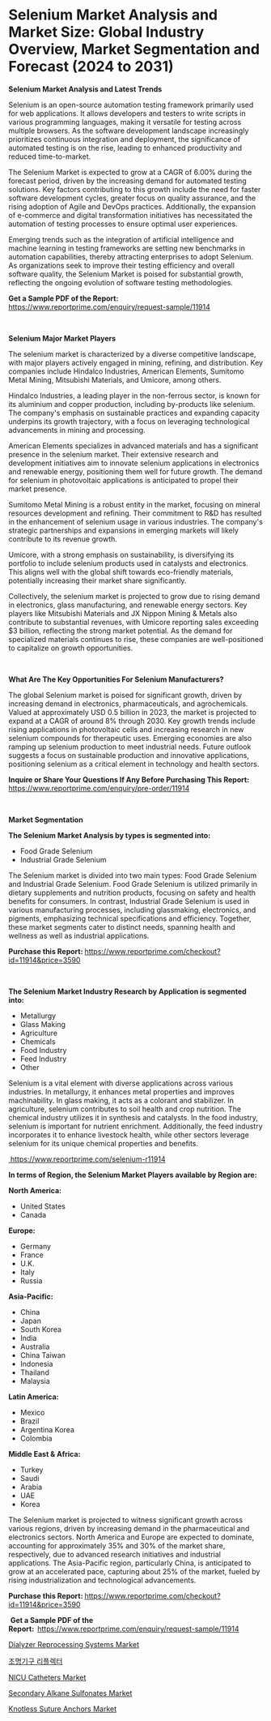 <p><h1>Selenium Market Analysis and Market Size: Global Industry Overview, Market Segmentation and Forecast (2024 to 2031)</h1></p><p><strong>Selenium Market Analysis and Latest Trends</strong></p>
<p><p>Selenium is an open-source automation testing framework primarily used for web applications. It allows developers and testers to write scripts in various programming languages, making it versatile for testing across multiple browsers. As the software development landscape increasingly prioritizes continuous integration and deployment, the significance of automated testing is on the rise, leading to enhanced productivity and reduced time-to-market.</p><p>The Selenium Market is expected to grow at a CAGR of 6.00% during the forecast period, driven by the increasing demand for automated testing solutions. Key factors contributing to this growth include the need for faster software development cycles, greater focus on quality assurance, and the rising adoption of Agile and DevOps practices. Additionally, the expansion of e-commerce and digital transformation initiatives has necessitated the automation of testing processes to ensure optimal user experiences.</p><p>Emerging trends such as the integration of artificial intelligence and machine learning in testing frameworks are setting new benchmarks in automation capabilities, thereby attracting enterprises to adopt Selenium. As organizations seek to improve their testing efficiency and overall software quality, the Selenium Market is poised for substantial growth, reflecting the ongoing evolution of software testing methodologies.</p></p>
<p><strong>Get a Sample PDF of the Report:&nbsp;</strong> <a href="https://www.reportprime.com/enquiry/request-sample/11914">https://www.reportprime.com/enquiry/request-sample/11914</a></p>
<p>&nbsp;</p>
<p><strong>Selenium Major Market Players</strong></p>
<p><p>The selenium market is characterized by a diverse competitive landscape, with major players actively engaged in mining, refining, and distribution. Key companies include Hindalco Industries, American Elements, Sumitomo Metal Mining, Mitsubishi Materials, and Umicore, among others.</p><p>Hindalco Industries, a leading player in the non-ferrous sector, is known for its aluminium and copper production, including by-products like selenium. The company's emphasis on sustainable practices and expanding capacity underpins its growth trajectory, with a focus on leveraging technological advancements in mining and processing.</p><p>American Elements specializes in advanced materials and has a significant presence in the selenium market. Their extensive research and development initiatives aim to innovate selenium applications in electronics and renewable energy, positioning them well for future growth. The demand for selenium in photovoltaic applications is anticipated to propel their market presence.</p><p>Sumitomo Metal Mining is a robust entity in the market, focusing on mineral resources development and refining. Their commitment to R&D has resulted in the enhancement of selenium usage in various industries. The company's strategic partnerships and expansions in emerging markets will likely contribute to its revenue growth.</p><p>Umicore, with a strong emphasis on sustainability, is diversifying its portfolio to include selenium products used in catalysts and electronics. This aligns well with the global shift towards eco-friendly materials, potentially increasing their market share significantly.</p><p>Collectively, the selenium market is projected to grow due to rising demand in electronics, glass manufacturing, and renewable energy sectors. Key players like Mitsubishi Materials and JX Nippon Mining & Metals also contribute to substantial revenues, with Umicore reporting sales exceeding $3 billion, reflecting the strong market potential. As the demand for specialized materials continues to rise, these companies are well-positioned to capitalize on growth opportunities.</p></p>
<p>&nbsp;</p>
<p><strong>What Are The Key Opportunities For Selenium Manufacturers?</strong></p>
<p><p>The global Selenium market is poised for significant growth, driven by increasing demand in electronics, pharmaceuticals, and agrochemicals. Valued at approximately USD 0.5 billion in 2023, the market is projected to expand at a CAGR of around 8% through 2030. Key growth trends include rising applications in photovoltaic cells and increasing research in new selenium compounds for therapeutic uses. Emerging economies are also ramping up selenium production to meet industrial needs. Future outlook suggests a focus on sustainable production and innovative applications, positioning selenium as a critical element in technology and health sectors.</p></p>
<p><strong>Inquire or Share Your Questions If Any Before Purchasing This Report:</strong> <a href="https://www.reportprime.com/enquiry/pre-order/11914">https://www.reportprime.com/enquiry/pre-order/11914</a></p>
<p>&nbsp;</p>
<p><strong>Market Segmentation</strong></p>
<p><strong>The Selenium Market Analysis by types is segmented into:</strong></p>
<p><ul><li>Food Grade Selenium</li><li>Industrial Grade Selenium</li></ul></p>
<p><p>The Selenium market is divided into two main types: Food Grade Selenium and Industrial Grade Selenium. Food Grade Selenium is utilized primarily in dietary supplements and nutrition products, focusing on safety and health benefits for consumers. In contrast, Industrial Grade Selenium is used in various manufacturing processes, including glassmaking, electronics, and pigments, emphasizing technical specifications and efficiency. Together, these market segments cater to distinct needs, spanning health and wellness as well as industrial applications.</p></p>
<p><strong>Purchase this Report:&nbsp;</strong><a href="https://www.reportprime.com/checkout?id=11914&price=3590">https://www.reportprime.com/checkout?id=11914&price=3590</a></p>
<p>&nbsp;</p>
<p><strong>The Selenium Market Industry Research by Application is segmented into:</strong></p>
<p><ul><li>Metallurgy</li><li>Glass Making</li><li>Agriculture</li><li>Chemicals</li><li>Food Industry</li><li>Feed Industry</li><li>Other</li></ul></p>
<p><p>Selenium is a vital element with diverse applications across various industries. In metallurgy, it enhances metal properties and improves machinability. In glass making, it acts as a colorant and stabilizer. In agriculture, selenium contributes to soil health and crop nutrition. The chemical industry utilizes it in synthesis and catalysts. In the food industry, selenium is important for nutrient enrichment. Additionally, the feed industry incorporates it to enhance livestock health, while other sectors leverage selenium for its unique chemical properties and benefits.</p></p>
<p><a href="https://www.reportprime.com/selenium-r11914">&nbsp;https://www.reportprime.com/selenium-r11914</a></p>
<p><strong>In terms of Region, the Selenium Market Players available by Region are:</strong></p>
<p>
    <p> <strong> North America: </strong>
        <ul>
            <li>United States</li>
            <li>Canada</li>
        </ul>
        </p> 
    <p> <strong> Europe: </strong>
        <ul>
            <li>Germany</li>
            <li>France</li>
            <li>U.K.</li>
            <li>Italy</li>
            <li>Russia</li>
        </ul>
        </p> 
    <p> <strong> Asia-Pacific: </strong>
        <ul>
            <li>China</li>
            <li>Japan</li>
            <li>South Korea</li>
            <li>India</li>
            <li>Australia</li>
            <li>China Taiwan</li>
            <li>Indonesia</li>
            <li>Thailand</li>
            <li>Malaysia</li>
        </ul>
        </p> 
    <p> <strong> Latin America: </strong>
        <ul>
            <li>Mexico</li>
            <li>Brazil</li>
            <li>Argentina Korea</li>
            <li>Colombia</li>
        </ul>
        </p> 
    <p> <strong> Middle East & Africa: </strong>
        <ul>
            <li>Turkey</li>
            <li>Saudi</li>
            <li>Arabia</li>
            <li>UAE</li>
            <li>Korea</li>
        </ul>
    </p>
    </p>
<p><p>The Selenium market is projected to witness significant growth across various regions, driven by increasing demand in the pharmaceutical and electronics sectors. North America and Europe are expected to dominate, accounting for approximately 35% and 30% of the market share, respectively, due to advanced research initiatives and industrial applications. The Asia-Pacific region, particularly China, is anticipated to grow at an accelerated pace, capturing about 25% of the market, fueled by rising industrialization and technological advancements.</p></p>
<p><strong>Purchase this Report: </strong><a href="https://www.reportprime.com/checkout?id=11914&price=3590">https://www.reportprime.com/checkout?id=11914&price=3590</a></p>
<p>&nbsp;<strong>Get a Sample PDF of the Report:&nbsp;&nbsp;</strong><a href="https://www.reportprime.com/enquiry/request-sample/11914">https://www.reportprime.com/enquiry/request-sample/11914</a></p>
<p><strong></strong></p>
<p><p><a href="https://issuu.com/reportprime-2/docs/dialyzer-reprocessing-systems-marke_e9cd7cc52dd87b">Dialyzer Reprocessing Systems Market</a></p><p><a href="https://medium.com/@darrelchjxmz/%EA%B8%80%EB%A1%9C%EB%B2%8C-%EC%A1%B0%EB%AA%85-%EA%B8%B0%EA%B5%AC-%EB%B0%98%EC%82%AC%EA%B2%BD-%EC%8B%9C%EC%9E%A5-%EB%8F%99%ED%96%A5-2024%EB%85%84%EB%B6%80%ED%84%B0-2031%EB%85%84%EA%B9%8C%EC%A7%80%EC%9D%98-%EC%84%B1%EC%9E%A5-%EA%B8%B0%ED%9A%8C%EC%99%80-%EB%8F%84%EC%A0%84%EC%97%90-%EB%8C%80%ED%95%9C-%EC%9D%B8%EC%82%AC%EC%9D%B4%ED%8A%B8-f2966de3f68f">조명기구 리플렉터</a></p><p><a href="https://medium.com/@jacob.gibson4568/nicu-catheters-market-growth-market-segmentation-and-regional-analysis-global-forecast-2031-dc7e127dda7e">NICU Catheters Market</a></p><p><a href="https://github.com/YashRP12/Market-Research-Report-List-6/blob/main/secondary-alkane-sulfonates-market.md">Secondary Alkane Sulfonates Market</a></p><p><a href="https://medium.com/@jacob.gibson4568/knotless-suture-anchors-market-2024-2031-industry-insights-and-investment-opportunities-1b722375a26e">Knotless Suture Anchors Market</a></p></p>